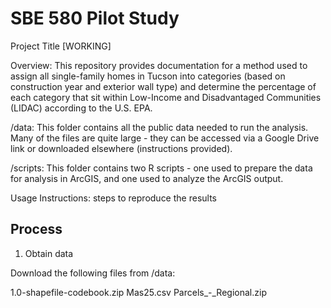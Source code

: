 # SBE 580 Pilot Study

Project Title [WORKING]

Overview: This repository provides documentation for a method used to assign all single-family homes in Tucson into categories (based on construction year and exterior wall type) and determine the percentage of each category that sit within Low-Income and Disadvantaged Communities (LIDAC) according to the U.S. EPA.

/data: This folder contains all the public data needed to run the analysis. Many of the files are quite large - they can be accessed via a Google Drive link or downloaded elsewhere (instructions provided).

/scripts: This folder contains two R scripts - one used to prepare the data for analysis in ArcGIS, and one used to analyze the ArcGIS output.

Usage Instructions: steps to reproduce the results

## Process

1. Obtain data

  Download the following files from /data:

  1.0-shapefile-codebook.zip
  Mas25.csv
  Parcels_-_Regional.zip
